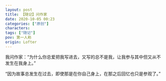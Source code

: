 ```yaml
---
layout: post
title: 【随记】问作家
date: 2020-10-05 00:23
categories: ["原创"]
characters: 
tags: ["随记"]
pov: 第一人称
origin: Lofter
---
```


我问作家：“为什么你总爱把我写进去，又写的总不是我，让我参与其中但又从不发生在我身上。”

“因为故事总发生在过去，即使那是在你自己身上，在那之后回忆也只是参观了。”
